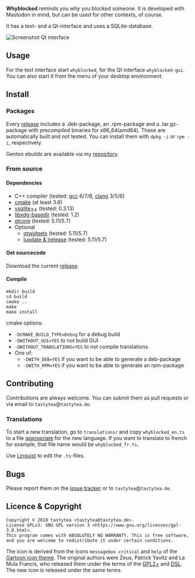 **Whyblocked** reminds you why you blocked someone. It is developed with
Mastodon in mind, but can be used for other contexts, of course.

It has a text- and a Qt-interface and uses a SQLite-database.

![Screenshot Qt interface](https://doc.schlomp.space/whyblocked/whyblocked_screenshot.png)

## Usage

For the text interface start `whyblocked`, for the Qt interface
`whyblocked-gui`. You can also start it from the menu of your desktop
environment.

## Install

### Packages

Every [release](https://schlomp.space/tastytea/whyblocked/releases) includes
a .deb-package, an .rpm-package and a .tar.gz-package with precompiled binaries
for x86_64(amd64). These are automatically built and not tested. You can install
them with `dpkg -i` or `rpm -i`, respectively.

Gentoo ebuilds are available via my
[repository](https://schlomp.space/tastytea/overlay).

### From source

#### Dependencies

* C++ compiler (tested: [gcc](https://gcc.gnu.org/) 6/7/8,
  [clang](https://llvm.org/) 3/5/6)
* [cmake](https://cmake.org/) (at least 3.6)
* [vsqlite++](http://vsqlite.virtuosic-bytes.com/) (tested: 0.3.13)
* [libxdg-basedir](http://repo.or.cz/w/libxdg-basedir.git) (tested: 1.2)
* [qtcore](https://www.qt.io/) (tested: 5.11/5.7)
* Optional
    * [qtwidgets](https://www.qt.io/) (tested: 5.11/5.7)
    * [lupdate & lrelease](http://doc.qt.io/qt-5/linguist-manager.html) (tested: 5.11/5.7)

#### Get sourcecode

Download the current
[release](https://schlomp.space/tastytea/whyblocked/releases).

#### Compile

```SH
mkdir build
cd build
cmake ..
make
make install
```

cmake options:
* `-DCMAKE_BUILD_TYPE=Debug` for a debug build
* `-DWITHOUT_GUI=YES` to not build GUI
* `-DWITHOUT_TRANSLATIONS=YES` to not compile translations
* One of:
    * `-DWITH_DEB=YES` if you want to be able to generate a deb-package
    * `-DWITH_RPM=YES` if you want to be able to generate an rpm-package

## Contributing

Contributions are always welcome. You can submit them as pull requests or via
email to `tastytea`@`tastytea.de`.

### Translations

To start a new translation, go to `translations/` and copy `whyblocked_en.ts` to
a file [appropriate](https://en.wikipedia.org/wiki/ISO_3166-1_alpha-2#Officially_assigned_code_elements)
for the new language. If you want to translate to french for example, that file
name would be `whyblocked_fr.ts`.

Use [Linguist](http://doc.qt.io/qt-5/qtlinguist-index.html) to edit the
`.ts`-files.

## Bugs

Please report them on the
[issue tracker](https://schlomp.space/tastytea/whyblocked/issues) or to
`tastytea`@`tastytea.de`.

## Licence & Copyright

```PLAIN
Copyright © 2018 tastytea <tastytea@tastytea.de>.
License GPLv3: GNU GPL version 3 <https://www.gnu.org/licenses/gpl-3.0.html>.
This program comes with ABSOLUTELY NO WARRANTY. This is free software,
and you are welcome to redistribute it under certain conditions.
```

The icon is derived from the icons `messagebox critical` and `help` of the
[Gartoon icon theme](https://commons.wikimedia.org/wiki/Gartoon_icons). The
original authors were Zeus, Patrick Yavitz and La Mula Francis, who released
them under the terms of the
[GPL2+](https://www.gnu.org/licenses/old-licenses/gpl-2.0.html) and
[DSL](http://www.fsf.org/licensing/licenses/dsl.html). The new icon is released
under the same terms.
